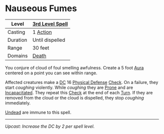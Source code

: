 # Nauseous Fumes

| Level    | [3rd Level Spell](3rd%20Level%20Spells.md)                            |
| -------- | --------------------------------------------------------------------- |
| Casting  | 1 [Action](../../../../Game%20Procedures/Core%20Procedures/Action.md) |
| Duration | Until dispelled                                                       |
| Range    | 30 feet                                                               |
| Domains  | [Death](../../Spell%20Domains/Death.md)                               |

You conjure of cloud of foul smelling awfulness. Create a 5 foot [Aura](../../Areas%20of%20Effect/Aura.md) centered on a point you can see within range.

Affected creatures make a [DC](../../../../Game%20Procedures/Core%20Procedures/DC.md) 16 [Physical Defense](../../../../Player%20Characters/Derived%20Statistics/Physical%20Defense.md) [Check](../../../../Game%20Procedures/Core%20Procedures/Check.md). On a failure, they start *coughing* violently. While *coughing* they are [Prone](../../../../Game%20Procedures/Conditions/Prone.md) and are [Incapacitated](../../../../Game%20Procedures/Conditions/Incapacitated.md). They repeat this [Check](../../../../Game%20Procedures/Core%20Procedures/Check.md) at the end of each [Turn](../../../../Game%20Procedures/Core%20Procedures/Turn.md). If they are removed from the cloud or the cloud is dispelled, they stop *coughing* immediately.

[Undead](../../../../Resources%20for%20GMs/Creatures/Creature%20Types/Undead.md) are immune to this spell.

---
*Upcast: Increase the DC by 2 per spell level.*
